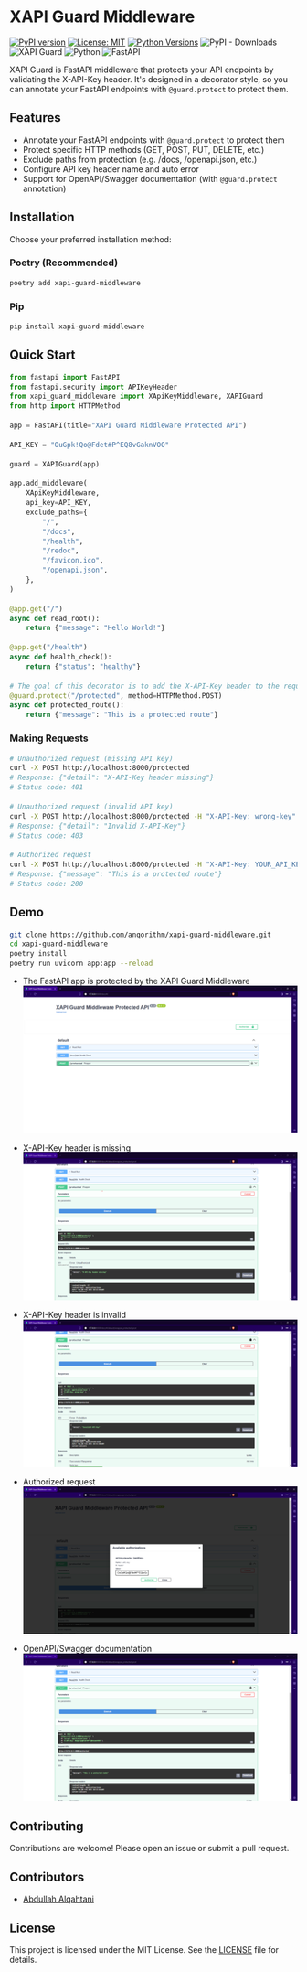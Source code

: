 # XAPI Guard Middleware

[![PyPI version](https://badge.fury.io/py/xapi-guard-middleware.svg)](https://badge.fury.io/py/xapi-guard-middleware)
[![License: MIT](https://img.shields.io/badge/License-MIT-yellow.svg)](https://opensource.org/licenses/MIT)
[![Python Versions](https://img.shields.io/pypi/pyversions/xapi-guard-middleware.svg)](https://pypi.org/project/xapi-guard-middleware/)
![PyPI - Downloads](https://img.shields.io/pypi/dm/xapi-guard-middleware)
![XAPI Guard](https://img.shields.io/badge/XAPI_Guard-0.1.3-blue)
![Python](https://img.shields.io/badge/Python-3.11-blue)
![FastAPI](https://img.shields.io/badge/FastAPI-0.109.0-blue)

XAPI Guard is FastAPI middleware that protects your API endpoints by validating the X-API-Key header. It's designed in a decorator style, so you can annotate your FastAPI endpoints with `@guard.protect` to protect them.

## Features

- Annotate your FastAPI endpoints with `@guard.protect` to protect them
- Protect specific HTTP methods (GET, POST, PUT, DELETE, etc.)
- Exclude paths from protection (e.g. /docs, /openapi.json, etc.)
- Configure API key header name and auto error
- Support for OpenAPI/Swagger documentation (with `@guard.protect` annotation)

## Installation

Choose your preferred installation method:

### Poetry (Recommended)
```bash
poetry add xapi-guard-middleware
```

### Pip
```bash
pip install xapi-guard-middleware
```

## Quick Start

```python
from fastapi import FastAPI
from fastapi.security import APIKeyHeader
from xapi_guard_middleware import XApiKeyMiddleware, XAPIGuard
from http import HTTPMethod

app = FastAPI(title="XAPI Guard Middleware Protected API")

API_KEY = "OuGpk!Qo@Fdet#P^EQ8vGaknVOO"

guard = XAPIGuard(app)

app.add_middleware(
    XApiKeyMiddleware,
    api_key=API_KEY,
    exclude_paths={
        "/",
        "/docs",
        "/health",
        "/redoc",
        "/favicon.ico",
        "/openapi.json",
    },
)

@app.get("/")
async def read_root():
    return {"message": "Hello World!"}

@app.get("/health")
async def health_check():
    return {"status": "healthy"}

# The goal of this decorator is to add the X-API-Key header to the request in OpenAPI/Swagger documentation
@guard.protect("/protected", method=HTTPMethod.POST)
async def protected_route():
    return {"message": "This is a protected route"}
```

### Making Requests

```bash
# Unauthorized request (missing API key)
curl -X POST http://localhost:8000/protected
# Response: {"detail": "X-API-Key header missing"}
# Status code: 401

# Unauthorized request (invalid API key)
curl -X POST http://localhost:8000/protected -H "X-API-Key: wrong-key"
# Response: {"detail": "Invalid X-API-Key"}
# Status code: 403

# Authorized request
curl -X POST http://localhost:8000/protected -H "X-API-Key: YOUR_API_KEY"
# Response: {"message": "This is a protected route"}
# Status code: 200
```

## Demo

```bash
git clone https://github.com/anqorithm/xapi-guard-middleware.git
cd xapi-guard-middleware
poetry install
poetry run uvicorn app:app --reload
```

* The FastAPI app is protected by the XAPI Guard Middleware
![image](./assets/1.png)

* X-API-Key header is missing
![image](./assets/2.png)

* X-API-Key header is invalid
![image](./assets/5.png)

* Authorized request
![image](./assets/3.png)

* OpenAPI/Swagger documentation
![image](./assets/4.png)



## Contributing

Contributions are welcome! Please open an issue or submit a pull request.
## Contributors

- [Abdullah Alqahtani](https://github.com/anqorithm)

## License

This project is licensed under the MIT License. See the [LICENSE](LICENSE) file for details.
